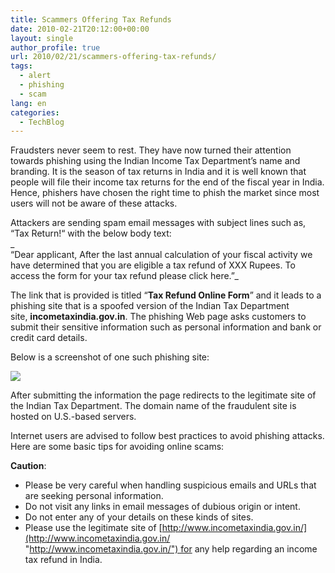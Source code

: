 ```yaml
---
title: Scammers Offering Tax Refunds
date: 2010-02-21T20:12:00+00:00
layout: single
author_profile: true
url: 2010/02/21/scammers-offering-tax-refunds/
tags:
  - alert
  - phishing
  - scam
lang: en
categories: 
  - TechBlog
---
```

Fraudsters never seem to rest. They have now turned their attention towards phishing using the Indian Income Tax Department’s name and branding. It is the season of tax returns in India and it is well known that people will file their income tax returns for the end of the fiscal year in India. Hence, phishers have chosen the right time to phish the market since most users will not be aware of these attacks.

Attackers are sending spam email messages with subject lines such as, “Tax Return!“ with the below body text:  
_  
“Dear applicant, After the last annual calculation of your fiscal activity we have determined that you are eligible a tax refund of XXX Rupees. To access the form for your tax refund please click here.”_

The link that is provided is titled “**Tax Refund Online Form**” and it leads to a phishing site that is a spoofed version of the Indian Tax Department site, **incometaxindia.gov.in**. The phishing Web page asks customers to submit their sensitive information such as personal information and bank or credit card details.

Below is a screenshot of one such phishing site:

[![](http://3.bp.blogspot.com/_vaUVXcmC3OI/S4GMSGvL85I/AAAAAAAAA-w/gqPZV6t0geE/s640/tax+scam.jpg)](http://3.bp.blogspot.com/_vaUVXcmC3OI/S4GMSGvL85I/AAAAAAAAA-w/gqPZV6t0geE/s1600-h/tax+scam.jpg)

After submitting the information the page redirects to the legitimate site of the Indian Tax Department. The domain name of the fraudulent site is hosted on U.S.-based servers.

Internet users are advised to follow best practices to avoid phishing attacks. Here are some basic tips for avoiding online scams:

**Caution**:

* Please be very careful when handling suspicious emails and URLs that are seeking personal information.
* Do not visit any links in email messages of dubious origin or intent.
* Do not enter any of your details on these kinds of sites.
* Please use the legitimate site of [http://www.incometaxindia.gov.in/](http://www.incometaxindia.gov.in/ "http://www.incometaxindia.gov.in/") for any help regarding an income tax refund in India.
